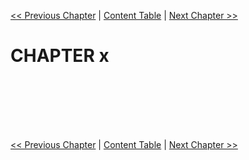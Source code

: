 [<< Previous Chapter](csharp_v8-6.md) | [Content Table](../csharp) | [Next Chapter >>](csharp_v8-8.md)

CHAPTER x
===


```c#

```

```c#

```

```c#

```

```c#

```

```c#

```

```c#

```

```c#

```
[<< Previous Chapter](csharp_v8-6.md) | [Content Table](../csharp) | [Next Chapter >>](csharp_v8-8.md)

